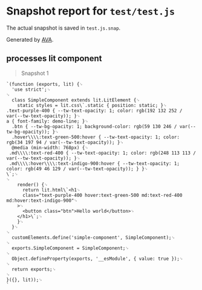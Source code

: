 # Snapshot report for `test/test.js`

The actual snapshot is saved in `test.js.snap`.

Generated by [AVA](https://avajs.dev).

## processes lit component

> Snapshot 1

    `(function (exports, lit) {␊
      'use strict';␊
    ␊
      class SimpleComponent extends lit.LitElement {␊
        static styles = lit.css\`.static { position: static; }␊
    .text-purple-400 { --tw-text-opacity: 1; color: rgb(192 132 252 / var(--tw-text-opacity)); }␊
    a { font-family: demo-line; }␊
      .btn { --tw-bg-opacity: 1; background-color: rgb(59 130 246 / var(--tw-bg-opacity)); }␊
      .hover\\\\:text-green-500:hover { --tw-text-opacity: 1; color: rgb(34 197 94 / var(--tw-text-opacity)); }␊
      @media (min-width: 768px) {␊
     .md\\\\:text-red-400 { --tw-text-opacity: 1; color: rgb(248 113 113 / var(--tw-text-opacity)); }␊
     .md\\\\:hover\\\\:text-indigo-900:hover { --tw-text-opacity: 1; color: rgb(49 46 129 / var(--tw-text-opacity)); } }␊
    \`;␊
    ␊
        render() {␊
          return lit.html\`<h1␊
          class="text-purple-400 hover:text-green-500 md:text-red-400 md:hover:text-indigo-900"␊
        >␊
          <button class="btn">Hello world</button>␊
        </h1>\`;␊
        }␊
      }␊
    ␊
      customElements.define('simple-component', SimpleComponent);␊
    ␊
      exports.SimpleComponent = SimpleComponent;␊
    ␊
      Object.defineProperty(exports, '__esModule', { value: true });␊
    ␊
      return exports;␊
    ␊
    }({}, lit));␊
    `
